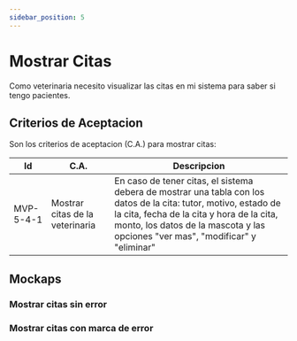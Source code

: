 ```yaml
---
sidebar_position: 5
---
```


# Mostrar Citas
Como veterinaria necesito visualizar las citas en mi sistema para saber si tengo pacientes.

<!-- En la siguiente imagen reprecenta el flujo general de la historia de usuario: -->
<!-- ![Task Flow de Gestionar citas](/img/gestionar_citas/agregar_cita/agregar_cita_diagrama.svg) -->

## Criterios de Aceptacion
Son los criterios de aceptacion (C.A.) para mostrar citas:

| Id | C.A. | Descripcion | 
|-------------------- | -------- | -------- | 
| MVP-5-4-1 | Mostrar citas de la veterinaria | En caso de tener citas, el sistema debera de mostrar una tabla con los datos de la cita: tutor, motivo, estado de la cita, fecha de la cita y hora de la cita, monto, los datos de la mascota y las opciones "ver mas", "modificar" y "eliminar" |



## Mockaps

### Mostrar citas sin error
<!-- ![Mockap de Gestionar citas general](/img/gestionar_citas/agregar_cita/agregar_cita_mockap.svg) -->

### Mostrar citas con marca de error
<!-- ![Mockap de Gestionar citas tabla](/img/gestionar_citas/agregar_cita/agregar_cita_error_mockap.svg) -->